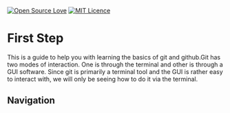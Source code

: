 [![Open Source Love](https://firstcontributions.github.io/open-source-badges/badges/open-source-v1/open-source.svg)](https://github.com/firstcontributions/open-source-badges)
[![MIT Licence](https://badges.frapsoft.com/os/mit/mit.svg?v=103)](https://opensource.org/licenses/mit-license.php)

# First Step
This is a guide to help you with learning the basics of git and github.Git has two modes of interaction. One is through the terminal and other is through a GUI software. Since git is primarily a terminal tool and the GUI is rather easy to interact with, we will only be seeing how to do it via the terminal.

## Navigation

